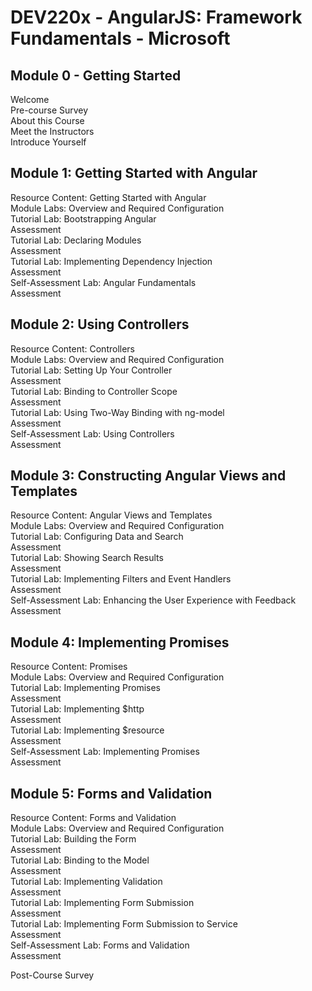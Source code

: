 # DEV220x - AngularJS: Framework Fundamentals - Microsoft  

## Module 0 - Getting Started  
Welcome  
Pre-course Survey  
About this Course  
Meet the Instructors  
Introduce Yourself  

## Module 1: Getting Started with Angular  
Resource Content: Getting Started with Angular  
Module Labs: Overview and Required Configuration  
Tutorial Lab: Bootstrapping Angular  
Assessment  
Tutorial Lab: Declaring Modules  
Assessment  
Tutorial Lab: Implementing Dependency Injection  
Assessment  
Self-Assessment Lab: Angular Fundamentals  
Assessment  

## Module 2: Using Controllers  
Resource Content: Controllers  
Module Labs: Overview and Required Configuration  
Tutorial Lab: Setting Up Your Controller  
Assessment  
Tutorial Lab: Binding to Controller Scope  
Assessment  
Tutorial Lab: Using Two-Way Binding with ng-model  
Assessment  
Self-Assessment Lab: Using Controllers  
Assessment  

## Module 3: Constructing Angular Views and Templates  
Resource Content: Angular Views and Templates  
Module Labs: Overview and Required Configuration  
Tutorial Lab: Configuring Data and Search  
Assessment  
Tutorial Lab: Showing Search Results  
Assessment  
Tutorial Lab: Implementing Filters and Event Handlers  
Assessment  
Self-Assessment Lab: Enhancing the User Experience with Feedback  
Assessment  

## Module 4: Implementing Promises  
Resource Content: Promises  
Module Labs: Overview and Required Configuration  
Tutorial Lab: Implementing Promises  
Assessment  
Tutorial Lab: Implementing $http  
Assessment  
Tutorial Lab: Implementing $resource  
Assessment  
Self-Assessment Lab: Implementing Promises  
Assessment  

## Module 5: Forms and Validation  
Resource Content: Forms and Validation  
Module Labs: Overview and Required Configuration  
Tutorial Lab: Building the Form  
Assessment  
Tutorial Lab: Binding to the Model  
Assessment  
Tutorial Lab: Implementing Validation  
Assessment  
Tutorial Lab: Implementing Form Submission  
Assessment  
Tutorial Lab: Implementing Form Submission to Service  
Assessment  
Self-Assessment Lab: Forms and Validation  
Assessment  

Post-Course Survey